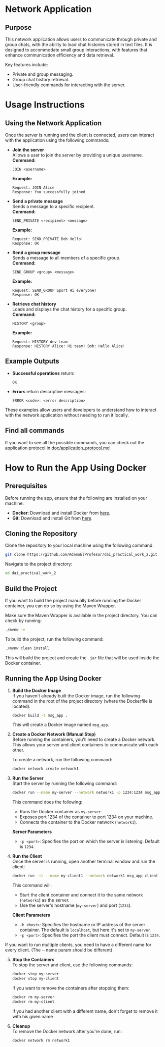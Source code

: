 # Network Application

## Purpose
This network application allows users to communicate through private and group chats, with the ability to load chat histories stored in text files. It is designed to accommodate small group interactions, with features that enhance communication efficiency and data retrieval.

Key features include:
- Private and group messaging.
- Group chat history retrieval.
- User-friendly commands for interacting with the server.

# Usage Instructions

## Using the Network Application

Once the server is running and the client is connected, users can interact with the application using the following commands:

- **Join the server**  
  Allows a user to join the server by providing a unique username.  
  **Command:**
  ```plaintext
  JOIN <username>
  ```  
  **Example:**
  ```plaintext
  Request: JOIN Alice
  Response: You successfully joined
  ```

- **Send a private message**  
  Sends a message to a specific recipient.  
  **Command:**
  ```plaintext
  SEND_PRIVATE <recipient> <message>
  ```  
  **Example:**
  ```plaintext
  Request: SEND_PRIVATE Bob Hello!
  Response: OK
  ```

- **Send a group message**  
  Sends a message to all members of a specific group.  
  **Command:**
  ```plaintext
  SEND_GROUP <group> <message>
  ```  
  **Example:**
  ```plaintext
  Request: SEND_GROUP Sport Hi everyone!
  Response: OK
  ```

- **Retrieve chat history**  
  Loads and displays the chat history for a specific group.  
  **Command:**
  ```plaintext
  HISTORY <group>
  ```  
  **Example:**
  ```plaintext
  Request: HISTORY dev-team
  Response: HISTORY Alice: Hi team! Bob: Hello Alice!
  ```

## Example Outputs

- **Successful operations** return:
  ```plaintext
  OK
  ```

- **Errors** return descriptive messages:
  ```plaintext
  ERROR <code>: <error description>
  ```  

These examples allow users and developers to understand how to interact with the network application without needing to run it locally.
## Find all commands
If you want to see all the possible commands, you can check out the application protocol in [doc/application_protocol.md](doc/application_protocol.md)
# How to Run the App Using Docker

## Prerequisites
Before running the app, ensure that the following are installed on your machine:

- **Docker**: Download and install Docker from [here](https://www.docker.com/get-started).
- **Git**: Download and install Git from [here](https://git-scm.com/).

## Cloning the Repository
Clone the repository to your local machine using the following command:

```bash
git clone https://github.com/AdamoElProfesor/dai_practical_work_2.git
```


Navigate to the project directory:

```bash
cd dai_practical_work_2
```

## Build the Project
If you want to build the project manually before running the Docker container, you can do so by using the Maven Wrapper.

Make sure the Maven Wrapper is available in the project directory. You can check by running:

```bash
./mvnw -v
```

To build the project, run the following command:

```bash
./mvnw clean install
```

This will build the project and create the `.jar` file that will be used inside the Docker container.

## Running the App Using Docker

1. **Build the Docker Image**  
   If you haven't already built the Docker image, run the following command in the root of the project directory (where the Dockerfile is located):

   ```bash
   docker build -t msg_app .
   ```

   This will create a Docker image named `msg_app`.


2. **Create a Docker Network (Manual Step)**  
   Before running the containers, you'll need to create a Docker network. This allows your server and client containers to communicate with each other.

   To create a network, run the following command:

   ```bash
   docker network create network1
   ```

3. **Run the Server**  
   Start the server by running the following command:

   ```bash
   docker run --name my-server --network network1 -p 1234:1234 msg_app
   ```

   This command does the following:
    - Runs the Docker container as `my-server`.
    - Exposes port 1234 of the container to port 1234 on your machine.
    - Connects the container to the Docker network (`network1`).

   **Server Parameters**
    - `-p <port>`:  Specifies the port on which the server is listening. Default is `1234`.


4. **Run the Client**  
   Once the server is running, open another terminal window and run the client:

   ```bash
   docker run -it --name my-client1 --network network1 msg_app client -h my-server -p 1234
   ```

   This command will:
    - Start the client container and connect it to the same network (`network1`) as the server.
    - Use the server's hostname (`my-server`) and port (`1234`).

   **Client Parameters**
    - `-h <host>`: Specifies the hostname or IP address of the server container. The default is `localhost`, but here it's set to `my-server`.
    - `-p <port>`: Specifies the port the client must connect. Default is `1234`.

If you want to run multiple clients, you need to have a different name for every client. (The --name param should be different)



5. **Stop the Containers**  
   To stop the server and client, use the following commands:

   ```bash
   docker stop my-server
   docker stop my-client
   ```

   If you want to remove the containers after stopping them:

   ```bash
   docker rm my-server
   docker rm my-client
   ```
   If you had another client with a different name, don't forget to remove it with his given name


6. **Cleanup**  
   To remove the Docker network after you're done, run:

   ```bash
   docker network rm network1
   ```
